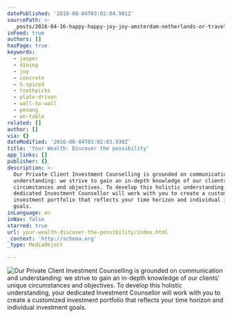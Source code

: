 ```yaml
---
datePublished: '2016-08-04T03:02:04.901Z'
sourcePath: >-
  _posts/2016-04-16-happy-happy-joy-joy-amsterdam-netherlands-or-travel-or-wallp.md
inFeed: true
authors: []
hasPage: true
keywords:
  - jasper
  - dining
  - joy
  - concrete
  - 5-spiced
  - toothpicks
  - plate-driven
  - wall-to-wall
  - penang
  - on-table
related: []
author: []
via: {}
dateModified: '2016-08-04T03:02:03.930Z'
title: 'Your Wealth: Discover the possibility'
app_links: []
publisher: {}
description: >-
  Our Private Client Investment Counselling is grounded on communication and
  understanding: we strive to gain an in-depth knowledge of our clients’ unique
  circumstances and objectives. To develop this holistic understanding, your
  dedicated Investment Counsellor will work with you to create a customized
  investment portfolio that reflects your time horizon and individual investment
  goals.       
inLanguage: en
inNav: false
starred: true
url: your-wealth-discover-the-possibility/index.html
_context: 'http://schema.org'
_type: MediaObject

---
```

![Our Private Client Investment Counselling is grounded on communication and understanding: we strive to gain an in-depth knowledge of our clients’ unique circumstances and objectives. To develop this holistic understanding, your dedicated Investment Counsellor will work with you to create a customized investment portfolio that reflects your time horizon and individual investment goals. ](https://the-grid-user-content.s3-us-west-2.amazonaws.com/0dbced29-01f0-4eeb-ac47-55d1781b9f40.jpg)